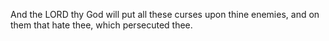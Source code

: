 And the LORD thy God will put all these curses upon thine enemies, and on them that hate thee, which persecuted thee.
